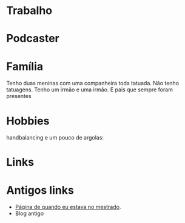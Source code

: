 
# Trabalho

# Podcaster

# Família

Tenho duas meninas com uma companheira toda tatuada. Não tenho tatuagens. Tenho um irmão e uma irmão. E pais que sempre foram presentes

# Hobbies

handbalancing e um pouco de argolas:

# Links

# Antigos links
- [Página de quando eu estava no mestrado](https://www.ime.usp.br/~peas/).
- Blog antigo
